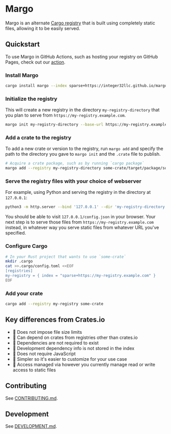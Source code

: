 # Margo

Margo is an alternate [Cargo registry][registry] that is built using
completely static files, allowing it to be easily served.

[registry]: https://doc.rust-lang.org/cargo/reference/registries.html

## Quickstart

To use Margo in GitHub Actions, such as hosting your registry on
GitHub Pages, check out our [action][].

[action]: https://github.com/integer32llc/margo-actions

### Install Margo

```bash
cargo install margo --index sparse+https://integer32llc.github.io/margo/
```

### Initialize the registry

This will create a new registry in the directory
`my-registry-directory` that you plan to serve from
`https://my-registry.example.com`.

```bash
margo init my-registry-directory --base-url https://my-registry.example.com
```

### Add a crate to the registry

To add a new crate or version to the registry, run `margo add` and specify
the path to the directory you gave to `margo init` and the `.crate` file
to publish.

```bash
# Acquire a crate package, such as by running `cargo package`
margo add --registry my-registry-directory some-crate/target/package/some-crate-1.2.3.crate
```

### Serve the registry files with your choice of webserver

For example, using Python and serving the registry in the directory
at `127.0.0.1`:

```bash
python3 -m http.server --bind '127.0.0.1' --dir 'my-registry-directory'
```

You should be able to visit `127.0.0.1/config.json` in your browser.
Your next step is to serve those files from
`https://my-registry.example.com` instead, in whatever way you
serve static files from whatever URL you've specified.

### Configure Cargo

```bash
# In your Rust project that wants to use `some-crate`
mkdir .cargo
cat >>.cargo/config.toml <<EOF
[registries]
my-registry = { index = "sparse+https://my-registry.example.com" }
EOF
```

### Add your crate

```bash
cargo add --registry my-registry some-crate
```

## Key differences from Crates.io

- 💅 Does not impose file size limits
- 💅 Can depend on crates from registries other than crates.io
- 💅 Dependencies are not required to exist
- 💅 Development dependency info is not stored in the index
- 💅 Does not require JavaScript
- 💅 Simpler so it's easier to customize for your use case
- 💅 Access managed via however you currently manage read or write access to static files

## Contributing

See [CONTRIBUTING.md](./CONTRIBUTING.md).

## Development

See [DEVELOPMENT.md](./DEVELOPMENT.md).
